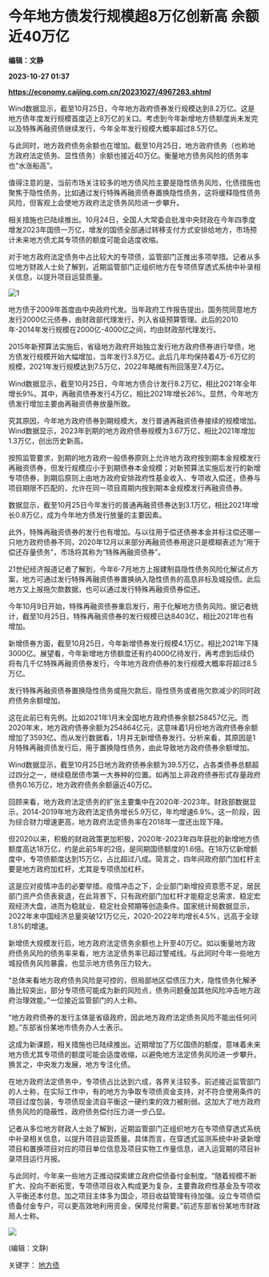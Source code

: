 # 今年地方债发行规模超8万亿创新高 余额近40万亿
**编辑：文静**

**2023-10-27 01:37**

**https://economy.caijing.com.cn/20231027/4967263.shtml**

Wind数据显示，截至10月25日，今年地方政府债券发行规模达到8.2万亿。这是地方债年度发行规模首度迈上8万亿的关口。考虑到今年新增地方债额度尚未发完以及特殊再融资债继续发行，今年全年发行规模大概率超过8.5万亿。

与此同时，地方政府债务余额也在增加。截至10月25日，地方政府债务（也称地方政府法定债务、显性债务）余额也接近40万亿。衡量地方债务风险的债务率也“水涨船高”。

值得注意的是，当前市场关注较多的地方债风险主要是隐性债务风险，化债措施也聚焦于隐性债务，比如通过发行特殊再融资债券置换隐性债务，这将缓释隐性债务风险，但客观上会使地方政府法定债务风险进一步攀升。

相关措施也已陆续推出。10月24日，全国人大常委会批准中央财政在今年四季度增发2023年国债一万亿，增发的国债全部通过转移支付方式安排给地方，市场预计未来地方债尤其专项债的额度可能会适度收缩。

对于地方政府法定债务中占比较大的专项债，监管部门正推出多项举措。记者从多位地方财政人士处了解到，近期监管部门正组织地方在专项债穿透式系统中补录相关信息，以提升项目运营质量。

![1](https://img4.caijing.com.cn/2023/1027/1698370085738.jpg)

地方债于2009年首度由中央政府代发。当年政府工作报告提出，国务院同意地方发行2000亿元债券，由财政部代理发行，列入省级预算管理。此后的2010年-2014年发行规模在2000亿-4000亿之间，均由财政部代理发行。

2015年新预算法实施后，省级地方政府开始独立发行地方政府债券进行举债，地方债发行规模开始大幅增加，当年发行3.8万亿。此后几年均保持着4万-6万亿的规模，2021年发行规模达到7.5万亿，2022年略微有所回落至7.4万亿。

Wind数据显示，截至10月25日，今年地方债合计发行8.2万亿，相比2021年全年增长9%。其中，再融资债券发行4万亿，相比2021年增长26%。显然，今年地方债发行增加主要由再融资债券放量所致。

究其原因，今年地方政府债券到期规模大，发行普通再融资债券接续的规模增加。Wind数据显示，2023年到期的地方政府债券规模为3.67万亿，相比2021年增加1.3万亿，创出历史新高。

按照监管要求，到期的地方政府一般债券原则上允许地方政府按到期本金规模发行再融资债券，但发行规模应小于到期债券本金规模；对新预算法实施后发行的新增专项债券，到期后原则上由地方政府安排政府性基金收入、专项收入偿还，债券与项目期限不匹配的，允许在同一项目周期内按到期本金规模发行再融资债券。

数据显示，截至10月25日今年发行的普通再融资债券达到3.1万亿，相比2021年增长0.8万亿，成为今年地方债发行放量的主要因素。

此外，特殊再融资债券的发行也有增加。与以往用于偿还债券本金并标注偿还哪一只地方政府债券不同，2020年12月以来部分再融资债券用途只是模糊表述为“用于偿还存量债务”，市场将其称为“特殊再融资债券”。

21世纪经济报道记者了解到，今年6-7月地方上报建制县隐性债务风险化解试点方案，地方可通过发行特殊再融资债券置换纳入隐性债务的高息非标及城投债。此后地方又上报拖欠款数据，也可以通过发行特殊再融资债券偿还。

今年10月9日开始，特殊再融资债券重启发行，用于化解地方债务风险。据记者统计，截至10月25日，特殊再融资债券的发行规模已达8403亿，相比2021年也有增加。

新增债券方面，截至10月25日，今年新增债券发行规模4.1万亿，相比2021年下降3000亿。展望看，今年新增地方债额度还有约4000亿待发行，再考虑到后续仍将有几千亿特殊再融资债券发行，今年地方政府债券的发行规模大概率将超过8.5万亿。

发行特殊再融资债券置换隐性债务或拖欠款后，隐性债务或者拖欠款减少的同时政府债务余额增加。

这在此前已有先例。比如2021年1月末全国地方政府债券余额258457亿元。而2020年末，地方政府债券余额为254864亿元，这意味着1月份地方政府债券余额增加了3593亿。而从发行数据看，1月并无新增债券发行。分析来看，其原因是1月特殊再融资债发行后，用于置换隐性债务，由此导致地方政府债券余额增加。

Wind数据显示，截至10月25日地方政府债券余额为39.5万亿，占各类债券总额超过四分之一，继续稳居债市第一大券种的位置。如再加上非政府债券形式存量政府债务0.16万亿，地方政府债务余额逼近40万亿。

回顾来看，地方政府法定债务的扩张主要集中在2020年-2023年。财政部数据显示，2014-2019年地方政府法定债务增长5.9万亿，年均增速6.9%。这一阶段，因为综合财力增速更高，地方政府法定债务率在2018年一度还出现下降。

但2020以来，积极的财政政策更加积极，2020年-2023年四年获批的新增地方债额度高达18万亿，约是此前5年的2倍，是同期国债额度的1.6倍。在18万亿新增额度中，专项债额度达到15万亿，占比超过八成。简言之，四年间政府部门加杠杆主要是地方政府加杠杆，尤其是专项债加杠杆。

这是应对疫情冲击的必要举措。疫情冲击之下，企业部门新增投资意愿不足，居民部门资产负债表衰退，在此背景下，只有政府部门加杠杆才能稳定总需求、稳定宏观经济大盘，进而为稳就业、稳定社会预期等创造条件。国家统计局数据显示，2022年末中国经济总量突破121万亿元，2020-2022年均增长4.5%，远高于全球1.8%的增速。

新增债大规模发行后，地方政府法定债务余额也上升至40万亿。如以衡量地方政府债务风险的债务率来看，地方法定债务率已超过警戒线。与此同时今年一些地方城投债务风险暴露，也显示地方债务压力较大。

“总体来看地方政府债务风险是可控的，但局部地区偿债压力大，隐性债务化解矛盾比较突出，部分专项债可能成为新的风险点，债务问题叠加其他风险冲击地方政府治理效能。”一位接近监管部门的人士称。

“地方政府债券的发行主体是省级政府，因此地方政府法定债务风险不能出任何问题。”东部省份某地市债务办人士表示。

这成为新课题，相关措施也已陆续推出。近期增加了万亿国债的额度，意味着未来地方债尤其专项债的额度可能会适度收缩，以避免地方法定债务风险进一步攀升。换言之，中央发力发展，地方专注化债。

在地方政府法定债务中，专项债占比达到六成，各界关注较多。前述接近监管部门的人士称，在实际工作中，有的地方为争取专项债资金支持，对不符合使用条件的项目过度包装，专项债现金流自平衡这一硬约束的效力被削弱。这加大了地方政府债务风险的隐蔽性，政府债务偿付压力进一步凸显。

记者从多位地方财政人士处了解到，近期监管部门正组织地方在专项债穿透式系统中补录相关信息，以提升项目运营质量。具体而言，在穿透式监测系统中补录新增项目和置换项目对应的项目单位信息及项目实物工作量信息，进入运营期的项目补录项目运行月报。

与此同时，今年来一些地方正推动探索建立政府偿债备付金制度。“随着规模不断扩大、投向不断拓宽，专项债项目收入构成更为复杂，主要靠政府性基金及专项收入平衡还本付息。加之项目主体多为国企，项目收益管理有待加强。设立专项债偿债备付金专户，可以更高效地利用资金，保障兑付需要。”前述东部省份某地市财政局人士称。

![](https://tx1.cdn.caijing.com.cn/2014-03-27/114048455.jpg)

(编辑：文静)

关键字： [地方债](https://app.caijing.com.cn/tags.php?tag=%E5%9C%B0%E6%96%B9%E5%80%BA "地方债")